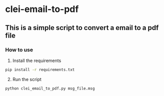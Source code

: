 # clei-email-to-pdf
## This is a simple script to convert a email to a pdf file
### How to use
1. Install the requirements
```bash 
pip install -r requirements.txt
```
2. Run the script
```bash
python clei_email_to_pdf.py msg_file.msg 
```

